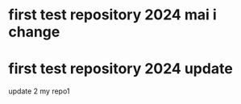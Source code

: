 first test repository 2024 mai
i change
=======
first test repository 2024
update
=======
update 2
my repo1
